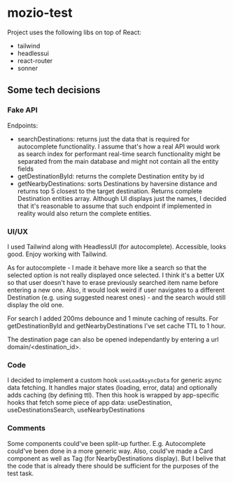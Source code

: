 # mozio-test

Project uses the following libs on top of React:
 - tailwind
 - headlessui
 - react-router
 - sonner

## Some tech decisions

### Fake API

Endpoints:
 - searchDestinations: returns just the data that is required for autocomplete functionality. I assume that's how a real API would work as search index for performant real-time search functionality might be separated from the main database and might not contain all the entity fields
 - getDestinationById: returns the complete Destination entity by id
 - getNearbyDestinations: sorts Destinations by haversine distance and returns top 5 closest to the target destination. Returns complete Destination entities array. Although UI displays just the names, I decided that it's reasonable to assume that such endpoint if implemented in reality would also return the complete entities.

### UI/UX

I used Tailwind along with HeadlessUI (for autocomplete). Accessible, looks good. Enjoy working with Tailwind.

As for autocomplete - I made it behave more like a search so that the selected option is not really displayed once selected.
I think it's a better UX so that user doesn't have to erase previously searched item name before entering a new one.
Also, it would look weird if user navigates to a different Destination (e.g. using suggested nearest ones) - and the search would still display the old one.

For search I added 200ms debounce and 1 minute caching of results.
For getDestinationById and getNearbyDestinations I've set cache TTL to 1 hour.

The destination page can also be opened independantly by entering a url domain/<destination_id>.

### Code

I decided to implement a custom hook `useLoadAsyncData` for generic async data fetching.
It handles major states (loading, error, data) and optionally adds caching (by defining ttl).
Then this hook is wrapped by app-specific hooks that fetch some piece of app data: useDestination, useDestinationsSearch, useNearbyDestinations

### Comments

Some components could've been split-up further. E.g. Autocomplete could've been done in a more generic way. Also, could've made a Card component as well as Tag (for NearbyDestinations display).
But I belive that the code that is already there should be sufficient for the purposes of the test task.






